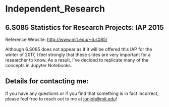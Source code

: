 # Independent_Research

## 6.S085 Statistics for Research Projects: IAP 2015
Reference Website: http://www.mit.edu/~6.s085/

Although 6.S085 does not appear as if it will be offered this IAP for the winter of 2017, I feel strongly that these slides are very important for a researcher to know. As a result, I've decided to replicate many of the concepts in Jupyter Notebooks.


## Details for contacting me:
If you have any questions or if you find that something is in fact incorrect, please feel free to reach out to me at jonjoh@mit.edu!
